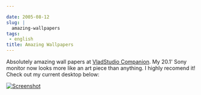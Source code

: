 ```yaml
---

date: 2005-08-12
slug: |
  amazing-wallpapers
tags:
 - english
title: Amazing Wallpapers
---
```


Absolutely amazing wall papers at [VladStudio
Companion](http://www.vladstudio.com/home/). My 20.1' Sony monitor now
looks more like an art piece than anything. I highly recomend it! Check
out my current desktop below:

[![Screenshot](http://photos21.flickr.com/33525389_7ffd4c8d83.jpg)](http://photos21.flickr.com/33525389_7ffd4c8d83_b.jpg)
